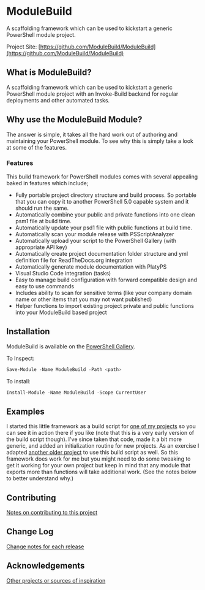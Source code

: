 # ModuleBuild
A scaffolding framework which can be used to kickstart a generic PowerShell module project.

Project Site: [https://github.com/ModuleBuild/ModuleBuild](https://github.com/ModuleBuild/ModuleBuild)

## What is ModuleBuild?
A scaffolding framework which can be used to kickstart a generic PowerShell module project with an Invoke-Build backend for regular deployments and other automated tasks.

## Why use the ModuleBuild Module?
The answer is simple, it takes all the hard work out of authoring and maintaining your PowerShell module. To see why this is simply take a look at some of the features.

### Features
This build framework for PowerShell modules comes with several appealing baked in features which include;

- Fully portable project directory structure and build process. So portable that you can copy it to another PowerShell 5.0 capable system and it should run the same.
- Automatically combine your public and private functions into one clean psm1 file at build time.
- Automatically update your psd1 file with public functions at build time.
- Automatically scan your module release with PSScriptAnalyzer
- Automatically upload your script to the PowerShell Gallery (with appropriate API key)
- Automatically create project documentation folder structure and yml definition file for ReadTheDocs.org integration
- Automatically generate module documentation with PlatyPS
- Visual Studio Code integration (tasks)
- Easy to manage build configuration with forward compatible design and easy to use commands
- Includes ability to scan for sensitive terms (like your company domain name or other items that you may not want published)
- Helper functions to import existing project private and public functions into your ModuleBuild based project

## Installation
ModuleBuild is available on the [PowerShell Gallery](https://www.powershellgallery.com/packages/ModuleBuild/).

To Inspect:
```powershell
Save-Module -Name ModuleBuild -Path <path>
```
To install:
```powershell
Install-Module -Name ModuleBuild -Scope CurrentUser
```

## Examples
I started this little framework as a build script for [one of my projects](https://github.com/zloeber/FormatPowershellCode) so you can see it in action there if you like (note that this is a very early version of the build script though). I've since taken that code, made it a bit more generic, and added an initialization routine for new projects. As an exercise I adapted [another older project](https://github.com/zloeber/NLogModule) to use this build script as well. So this framework does work for me but you might need to do some tweaking to get it working for your own project but keep in mind that any module that exports more than functions will take additional work. (See the notes below to better understand why.)

## Contributing
[Notes on contributing to this project](Contributing.md)

## Change Log
[Change notes for each release](ChangeLog.md)

## Acknowledgements
[Other projects or sources of inspiration](Acknowledgements.md)


